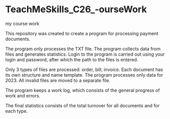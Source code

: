 # TeachMeSkills_C26_-ourseWork
my course work

This repository was created to create a program for processing payment documents.

The program only processes the TXT file. The program collects data from files and generates statistics.
Login to the program is carried out using your login and password, after which the path to the files is entered.

Only 3 types of files are processed: order, bill, invoice. Each document has its own structure and name template. The program processes only data for 2023.
All invalid files are moved to a separate file.

The program keeps a work log, which consists of the general progress of work and errors.

The final statistics consists of the total turnover for all documents and for each type.
